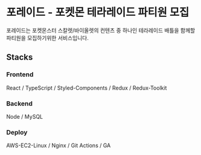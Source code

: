 # 포레이드 - 포켓몬 테라레이드 파티원 모집
포레이드는 포켓몬스터 스칼렛/바이올렛의 컨텐츠 중 하나인 테라레이드 배틀을
함께할 파티원을 모집하기위한 서비스입니다.

## Stacks
### Frontend
React / TypeScript / Styled-Components / Redux / Redux-Toolkit
### Backend
Node / MySQL
### Deploy
AWS-EC2-Linux /  Nginx / Git Actions / GA
